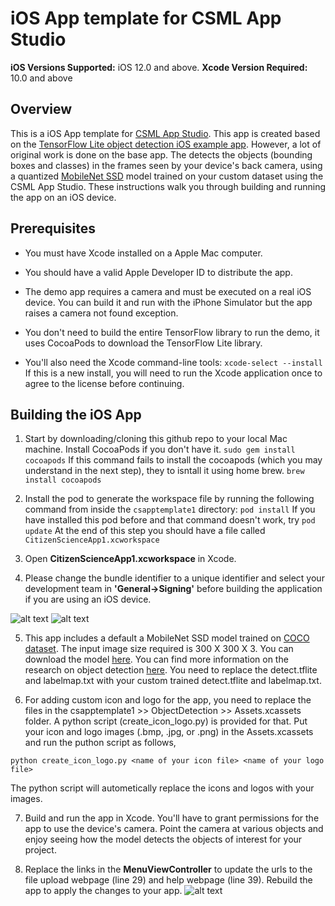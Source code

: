 # iOS App template for CSML App Studio

**iOS Versions Supported:** iOS 12.0 and above.
**Xcode Version Required:** 10.0 and above

## Overview

This is a iOS App template for [CSML App Studio](https://sites.google.com/ucsc.edu/csmlappstudio/detection). This app is created based on the [TensorFlow Lite object detection iOS example app](https://github.com/tensorflow/examples/tree/master/lite/examples/object_detection/ios). However, a lot of original work is done on the base app. The detects the objects (bounding boxes and classes) in the frames seen by your device's back camera, using a quantized [MobileNet SSD](https://github.com/tensorflow/models/tree/master/research/object_detection) model trained on your custom dataset using the CSML App Studio. These instructions walk you through building and running the app on an iOS device.

## Prerequisites

* You must have Xcode installed on a Apple Mac computer.

* You should have a valid Apple Developer ID to distribute the app.

* The demo app requires a camera and must be executed on a real iOS device. You can build it and run with the iPhone Simulator but the app raises a camera not found exception.

* You don't need to build the entire TensorFlow library to run the demo, it uses CocoaPods to download the TensorFlow Lite library.

* You'll also need the Xcode command-line tools:
 ```xcode-select --install```
 If this is a new install, you will need to run the Xcode application once to agree to the license before continuing.

## Building the iOS App

1. Start by downloading/cloning this github repo to your local Mac machine. Install CocoaPods if you don't have it.
```sudo gem install cocoapods```
If this command fails to install the cocoapods (which you may understand in the next step), they to isntall it using home brew.
```brew install cocoapods```

2. Install the pod to generate the workspace file by running the following command from inside the ```csapptemplate1``` directory:
```pod install```
  If you have installed this pod before and that command doesn't work, try
```pod update```
At the end of this step you should have a file called ```CitizenScienceApp1.xcworkspace```

3. Open **CitizenScienceApp1.xcworkspace** in Xcode.

4. Please change the bundle identifier to a unique identifier and select your development team in **'General->Signing'** before building the application if you are using an iOS device.

![alt text](general.png?raw=true)
![alt text](signing.png?raw=true)

5. This app includes a default a MobileNet SSD model trained on [COCO dataset](http://cocodataset.org/). The input image size required is 300 X 300 X 3. You can download the model [here](https://storage.googleapis.com/download.tensorflow.org/models/tflite/coco_ssd_mobilenet_v1_1.0_quant_2018_06_29.zip). You can find more information on the research on object detection [here](https://github.com/tensorflow/models/tree/master/research/object_detection). You need to replace the detect.tflite and labelmap.txt with your custom trained detect.tflite and labelmap.txt.

6. For adding custom icon and logo for the app, you need to replace the files in the csapptemplate1 >> ObjectDetection >>  Assets.xcassets folder. A python script (create_icon_logo.py) is provided for that. Put your icon and logo images (.bmp, .jpg, or .png) in the Assets.xcassets and run the puthon script as follows,

```python create_icon_logo.py <name of your icon file> <name of your logo file>```

The python script will autometically replace the icons and logos with your images.

7. Build and run the app in Xcode. You'll have to grant permissions for the app to use the device's camera. Point the camera at various objects and enjoy seeing how the model detects the objects of interest for your project.

8. Replace the links in the **MenuViewController** to update the urls to the file upload webpage (line 29) and help webpage (line 39). Rebuild the app to apply the changes to your app.
![alt text](urls.png?raw=true)
